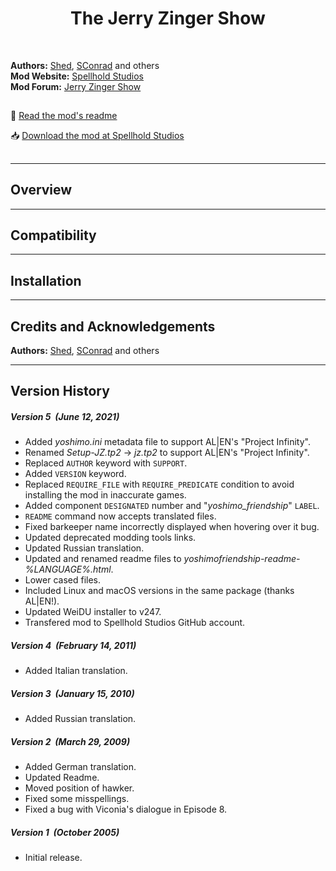 

<div align="center"><h1></a>The Jerry Zinger Show</h1>

</div><br>


**Authors:** <a href="http://www.shsforums.net/user/3014-shed/">Shed</a>, <a href="http://www.shsforums.net/user/2832-sconrad/">SConrad</a> and others  
**Mod Website:** <a href="http://www.spellholdstudios.net/ie/jz">Spellhold Studios</a>  
**Mod Forum:** <a href="http://www.shsforums.net/forum/200-jerry-zinger-show">Jerry Zinger Show</a>



## 

:page_facing_up: [Read the mod's readme]()

:inbox_tray: [Download the mod at Spellhold Studios](http://www.shsforums.net/files/file/38-jerry-zinger-show/)<br>

## 



<hr>


## <a name="intro" id="intro"></a>Overview



<hr>


## <a name="compat" id="compat"></a>Compatibility



<hr>


## <a name="installation" id="installation"></a>Installation



<hr>


## <a name="credits" id="credits"></a>Credits and Acknowledgements

**Authors:** <a href="http://www.shsforums.net/user/3014-shed/">Shed</a>, <a href="http://www.shsforums.net/user/2832-sconrad/">SConrad</a> and others  


<hr>


## <a name="versions" id="versions"></a>Version History

##### Version 5 &nbsp;(June 12, 2021)
- Added *yoshimo.ini* metadata file to support AL|EN's "Project Infinity".
- Renamed *Setup-JZ.tp2* -> *jz.tp2* to support AL|EN's "Project Infinity".
- Replaced `AUTHOR` keyword with `SUPPORT`.
- Added `VERSION` keyword.
- Replaced `REQUIRE_FILE` with `REQUIRE_PREDICATE` condition to avoid installing the mod in inaccurate games.
- Added component `DESIGNATED` number and "*yoshimo_friendship*" `LABEL`.
- `README` command now accepts translated files.
- Fixed barkeeper name incorrectly displayed when hovering over it bug.
- Updated deprecated modding tools links.
- Updated Russian translation.
- Updated and renamed readme files to *yoshimofriendship-readme-%LANGUAGE%.html*.
- Lower cased files.
- Included Linux and macOS versions in the same package (thanks AL|EN!).
- Updated WeiDU installer to v247.
- Transfered mod to Spellhold Studios GitHub account.

##### Version 4 &nbsp;(February 14, 2011)
- Added Italian translation.

##### Version 3 &nbsp;(January 15, 2010)
- Added Russian translation.

##### Version 2 &nbsp;(March 29, 2009)
- Added German translation.
- Updated Readme.
- Moved position of hawker.
- Fixed some misspellings.
- Fixed a bug with Viconia's dialogue in Episode 8.

##### Version 1 &nbsp;(October 2005)
- Initial release.

